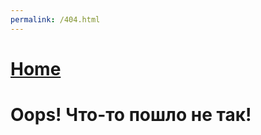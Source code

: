 ```yaml
---
permalink: /404.html
---
```

# [Home](https://div-oops.github.io/mugivar)
# Oops! Что-то пошло не так!
